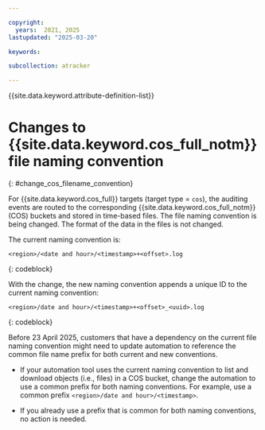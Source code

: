 ```yaml
---

copyright:
  years:  2021, 2025
lastupdated: "2025-03-20"

keywords:

subcollection: atracker

---
```


{{site.data.keyword.attribute-definition-list}}

# Changes to {{site.data.keyword.cos_full_notm}} file naming convention
{: #change_cos_filename_convention}

For {{site.data.keyword.cos_full}} targets (target type = `cos`), the auditing events are routed to the corresponding {{site.data.keyword.cos_full_notm}} (COS) buckets and stored in time-based files. The file naming convention is being changed. The format of the data in the files is not changed.

The current naming convention is:

```text
<region>/<date and hour>/<timestamp>+<offset>.log
```
{: codeblock}

With the change, the new naming convention appends a unique ID to the current naming convention:

```text
<region>/date and hour>/<timestamp>+<offset>_<uuid>.log
```
{: codeblock}

Before 23 April 2025, customers that have a dependency on the current file naming convention might need to update automation to reference the common file name prefix for both current and new conventions.

- If your automation tool uses the current naming convention to list and download objects (i.e., files) in a COS bucket, change the automation to use a common prefix for both naming conventions. For example, use a common prefix `<region>/date and hour>/<timestamp>`.

- If you already use a prefix that is common for both naming conventions, no action is needed.
